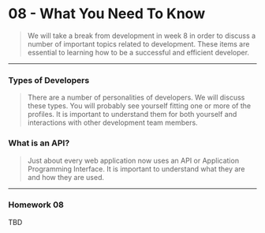 08 - What You Need To Know
===============

> We will take a break from development in week 8 in order to discuss a number of important topics related to development. These items are essential to learning how to be a successful and efficient developer.

***

### Types of Developers
> There are a number of personalities of developers. We will discuss these types. You will probably see yourself fitting one or more of the profiles. It is important to understand them for both yourself and interactions with other development team members.

### What is an API?
> Just about every web application now uses an API or Application Programming Interface. It is important to understand what they are and how they are used.

***

### Homework 08

TBD